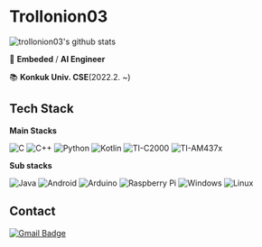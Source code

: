 Trollonion03
==============

![trollonion03's github stats](https://github-readme-stats.vercel.app/api?username=Trollonion03&show_icons=true&hide_border=true)

🔭 **Embeded** / **AI Engineer**

📚 **Konkuk Univ. CSE**(2022.2. ~)



Tech Stack
---------
**Main Stacks**

![C](https://img.shields.io/badge/C-A8B9CC?style=flat-square&logo=C&logoColor=white)
![C++](https://img.shields.io/badge/C++-00599C?style=flat-square&logo=C++&logoColor=white)
![Python](https://img.shields.io/badge/Python-3776AB?style=flat-square&logo=Python&logoColor=white)
![Kotlin](https://img.shields.io/badge/Kotlin-0095d5?style=flat-square&logo=Kotlin&logoColor=white)
![TI-C2000](https://img.shields.io/badge/-TI--C2000-CC0000?style=flat-square)
![TI-AM437x](https://img.shields.io/badge/-TI--AM437x-CC0000?style=flat-square)

**Sub stacks**

![Java](https://img.shields.io/badge/Java-007396?style=flat-square&logo=Java&logoColor=white)
![Android](https://img.shields.io/badge/Android-3DDC84?style=flat-square&logo=Android&logoColor=white)
![Arduino](https://img.shields.io/badge/Arduino-00979D?style=flat-square&logo=Arduino&logoColor=white)
![Raspberry Pi](https://img.shields.io/badge/RaspberryPi-C51A4A?style=flat-square&logo=Raspberry-Pi&logoColor=white)
![Windows](https://img.shields.io/badge/Windows-0078D6?style=flat-square&logo=Windows&logoColor=white)
![Linux](https://img.shields.io/badge/Linux-FCC624?style=flat-square&logo=Linux&logoColor=white)

Contact
-------

[![Gmail Badge](https://img.shields.io/badge/Gmail-EA4335?style=flat-square&logo=Gmail&logoColor=white&link=mailto:trollonion03@gmail.com)](mailto:trollonion03@gmai.com)
